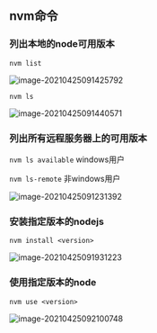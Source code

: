 ## nvm命令

### 列出本地的node可用版本

`nvm list`

![image-20210425091425792](https://gitee.com/wu_kang0718/image/raw/master//20210425091427003.png)

`nvm ls`

![image-20210425091440571](https://gitee.com/wu_kang0718/image/raw/master//20210425091452206.png)

### 列出所有远程服务器上的可用版本

`nvm ls available` windows用户

`nvm ls-remote` 非windows用户

![image-20210425091231392](https://gitee.com/wu_kang0718/image/raw/master//20210425091232639.png)

### 安装指定版本的nodejs

`nvm install <version>`

![image-20210425091931223](https://gitee.com/wu_kang0718/image/raw/master//20210425091932496.png)

### 使用指定版本的node

`nvm use <version>`

![image-20210425092100748](https://gitee.com/wu_kang0718/image/raw/master//20210425092101819.png)









































































